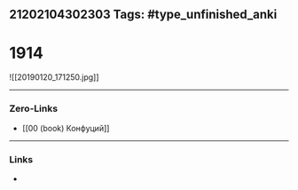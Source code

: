 21202104302303
Tags: #type_unfinished_anki 
---
# 1914

![[20190120_171250.jpg]]

---
### Zero-Links
- [[00 (book) Конфуций]]
---
### Links
-